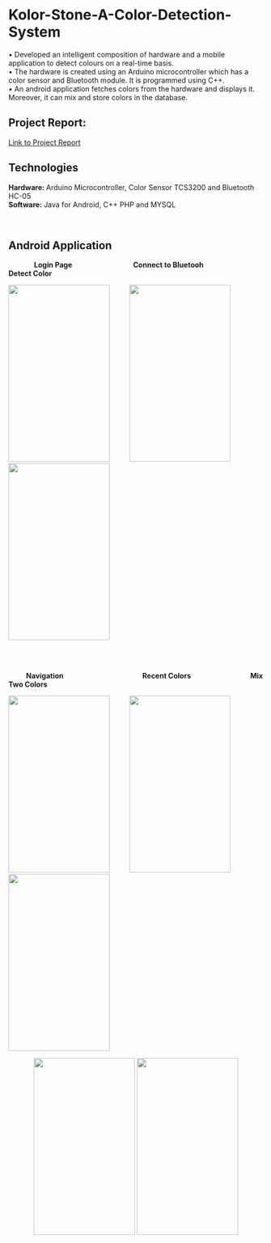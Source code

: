 # Kolor-Stone-A-Color-Detection-System
• Developed an intelligent composition of hardware and a mobile application to detect colours on a real-time basis.  
• The hardware is created using an Arduino microcontroller which has a color sensor and Bluetooth module. It is programmed using C++.  
• An android application fetches colors from the hardware and displays it. Moreover, it can mix and store colors in the database.

<h2> Project Report: </h2> <a href="https://goo.gl/ve3bt4">Link to Project Report</a>
<br>

<h2> Technologies </h2>
<p align="left">
<b> Hardware: </b> Arduino Microcontroller, Color Sensor TCS3200 and Bluetooth HC-05
  <br>
 <b> Software: </b> Java for Android, C++ PHP and MYSQL
</p>
<br>
<h2> Android Application </h2>

&nbsp;&nbsp;&nbsp;&nbsp;&nbsp;&nbsp;&nbsp;&nbsp;&nbsp;&nbsp;&nbsp;&nbsp;<b> Login Page </b>
&nbsp;&nbsp;&nbsp;&nbsp;&nbsp;&nbsp;&nbsp;&nbsp;&nbsp;&nbsp;&nbsp;&ensp;&ensp;&ensp;&ensp;&ensp;&ensp;&ensp;&ensp;&ensp;&ensp;
<b> Connect to Bluetooh </b>
&nbsp;&nbsp;&nbsp;&nbsp;&nbsp;&nbsp;&nbsp;&nbsp;&nbsp;&nbsp;&nbsp;&ensp;&ensp;&ensp;&ensp;&nbsp;&ensp;&nbsp;&ensp;
<b> Detect Color </b>
<p align="left" >
<img src="https://github.com/kaushikvapiwala/Kolor-Stone-A-Color-Detection-System/blob/master/Screenshots/Login.png" width="200" height="350"/>
&nbsp;&nbsp;&nbsp;&nbsp;&nbsp;&nbsp;&nbsp;&nbsp;
<img src="https://github.com/kaushikvapiwala/Kolor-Stone-A-Color-Detection-System/blob/master/Screenshots/connect.png" width="200" height="350"/>
&nbsp;&nbsp;&nbsp;&nbsp;&nbsp;&nbsp;&nbsp;&nbsp;
<img src="https://github.com/kaushikvapiwala/Kolor-Stone-A-Color-Detection-System/blob/master/Screenshots/detect.png" width="200" height="350"/>
</p>

<br>
<br>

&nbsp;&nbsp;&nbsp;&nbsp;&nbsp;&nbsp;&nbsp;&nbsp;<b> Navigation </b>
&ensp;&nbsp;&nbsp;&nbsp;&nbsp;&ensp;&ensp;&ensp;&ensp;&ensp;&ensp;&ensp;&ensp;&ensp;&ensp;&ensp;&ensp;&ensp;&ensp;&ensp;&ensp;&ensp;&ensp;
<b> Recent Colors </b>
&nbsp;&nbsp;&nbsp;&nbsp;&nbsp;&nbsp;&nbsp;&nbsp;&ensp;&nbsp;&nbsp;&nbsp;&nbsp;&ensp;&ensp;&ensp;&ensp;&ensp;&ensp;&ensp;&ensp;
<b> Mix Two Colors </b>
<p align="left" >
<img src="https://github.com/kaushikvapiwala/Kolor-Stone-A-Color-Detection-System/blob/master/Screenshots/navigate.png" width="200" height="350"/>
&nbsp;&nbsp;&nbsp;&nbsp;&nbsp;&nbsp;&nbsp;&nbsp;
<img src="https://github.com/kaushikvapiwala/Kolor-Stone-A-Color-Detection-System/blob/master/Screenshots/recent.png" width="200" height="350"/>
&nbsp;&nbsp;&nbsp;&nbsp;&nbsp;&nbsp;&nbsp;&nbsp;
<img src="https://github.com/kaushikvapiwala/Kolor-Stone-A-Color-Detection-System/blob/master/Screenshots/mix.png" width="200" height="350"/>
</p>

<p align="center" >
<img src="https://github.com/kaushikvapiwala/Kolor-Stone-A-Color-Detection-System/blob/master/Screenshots/wheel.png" width="200" height="350"/>
<img src="https://github.com/kaushikvapiwala/Kolor-Stone-A-Color-Detection-System/blob/master/Screenshots/hardware.png" width="200" height="350"/>

</p>
